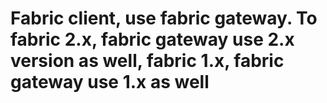 # Fabric client, use fabric gateway. To fabric 2.x, fabric gateway use 2.x version as well, fabric 1.x, fabric gateway use 1.x as well
